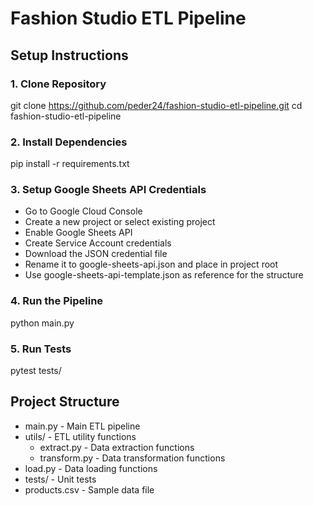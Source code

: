 ﻿# Fashion Studio ETL Pipeline

## Setup Instructions

### 1. Clone Repository
git clone https://github.com/peder24/fashion-studio-etl-pipeline.git
cd fashion-studio-etl-pipeline

### 2. Install Dependencies
pip install -r requirements.txt

### 3. Setup Google Sheets API Credentials
- Go to Google Cloud Console
- Create a new project or select existing project
- Enable Google Sheets API
- Create Service Account credentials
- Download the JSON credential file
- Rename it to google-sheets-api.json and place in project root
- Use google-sheets-api-template.json as reference for the structure

### 4. Run the Pipeline
python main.py

### 5. Run Tests
pytest tests/

## Project Structure
- main.py - Main ETL pipeline
- utils/ - ETL utility functions
  - extract.py - Data extraction functions
  - transform.py - Data transformation functions  
- load.py - Data loading functions
- tests/ - Unit tests
- products.csv - Sample data file
